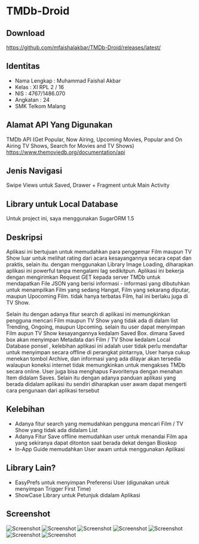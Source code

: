 # TMDb-Droid
## Download
 https://github.com/mfaishalakbar/TMDb-Droid/releases/latest/
## Identitas
* Nama Lengkap : Muhammad Faishal Akbar
* Kelas : XI RPL 2 / 16
* NIS : 4767/1486.070
* Angkatan : 24
* SMK Telkom Malang
## Alamat API Yang Digunakan
TMDb API  (Get Popular, Now Airing, Upcoming Movies, Popular and On Airing TV Shows, Search for Movies and TV Shows) 
https://www.themoviedb.org/documentation/api

## Jenis Navigasi
Swipe Views untuk Saved, Drawer + Fragment untuk Main Activity

## Library untuk Local Database
Untuk project ini, saya menggunakan SugarORM 1.5

## Deskripsi
Aplikasi ini bertujuan untuk memudahkan para penggemar Film maupun TV Show luar untuk melihat rating dari acara kesayangannya secara cepat dan praktis, selain itu. dengan menggunakan Library Image Loading, diharapkan aplikasi ini powerful tanpa mengalami lag sedikitpun. Aplikasi ini bekerja dengan mengirimkan Request GET kepada server TMDb untuk mendapatkan File JSON yang berisi informasi - informasi yang dibutuhkan untuk menampilkan Film yang sedang Hangat, Film yang sekarang diputar, maupun Upocoming Film. tidak hanya terbatas Film, hal ini berlaku juga di TV Show. 

Selain itu dengan adanya fitur search di aplikasi ini memungkinkan pengguna mencari Film maupun TV Show yang tidak ada di dalam list Trending, Ongoing, maupun Upcoming. selain itu user dapat menyimpan Film aupun TV Show kesayangannya kedalam Saved Box. dimana Saved box akan menyimpan Metadata dari Film / TV Show kedalam Local Database ponsel , kelebihan aplikasi ini adalah user tidak perlu mendaftar untuk menyimpan secara offline di perangkat pintarnya, User hanya cukup menekan tombol Archive, dan informasi yang ada dilayar akan tersedia walaupun koneksi internet tidak memungkinkan untuk mengakses TMDb secara online. User juga bisa menghapus Favoritenya dengan menahan Item didalam Saves. Selain itu dengan adanya panduan aplikasi yang berada didalam aplikasi itu sendiri diharapkan user awam dapat mengerti cara pengunaan dari aplikasi tersebut

## Kelebihan
* Adanya fitur search yang memudahkan pengguna mencari Film / TV Show yang tidak ada didalam List
* Adanya Fitur Save offline memudahkan user untuk menandai Film apa yang sekiranya dapat ditonton saat berada dekat dengan Bioskop
* In-App Guide memudahkan User awam untuk menggunakan Aplikasi

## Library Lain?
* EasyPrefs untuk menyimpan Preferensi User (digunakan untuk menyimpan Trigger First Time)
* ShowCase Library untuk Petunjuk didalam Aplikasi

## Screenshot

![Screenshot](https://github.com/mfaishalakbar/TMDb-Droid/Screenshots/1.png "Screenshot")
![Screenshot](https://github.com/mfaishalakbar/TMDb-Droid/Screenshots/2.png "Screenshot")
![Screenshot](https://github.com/mfaishalakbar/TMDb-Droid/Screenshots/3.png "Screenshot")
![Screenshot](https://github.com/mfaishalakbar/TMDb-Droid/Screenshots/4.png "Screenshot")
![Screenshot](https://github.com/mfaishalakbar/TMDb-Droid/Screenshots/5.png "Screenshot")
![Screenshot](https://github.com/mfaishalakbar/TMDb-Droid/Screenshots/6.png "Screenshot")
![Screenshot](https://github.com/mfaishalakbar/TMDb-Droid/Screenshots/7.png "Screenshot")
